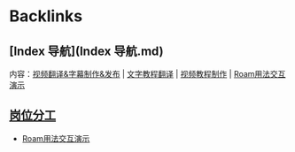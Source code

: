 
# Backlinks
## [Index 导航](Index 导航.md)
内容：[视频翻译&字幕制作&发布](视频翻译&字幕制作&发布.md) | [文字教程翻译](文字教程翻译.md) | [视频教程制作](视频教程制作.md) | [Roam用法交互演示](Roam用法交互演示.md)

## [岗位分工](岗位分工.md)
- [Roam用法交互演示](Roam用法交互演示.md)

